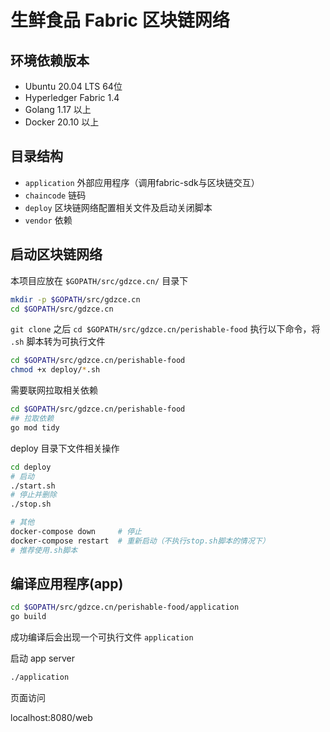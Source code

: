 # 生鲜食品 Fabric 区块链网络

## 环境依赖版本

 * Ubuntu 20.04 LTS 64位
 * Hyperledger Fabric 1.4
 * Golang 1.17 以上
 * Docker 20.10 以上

## 目录结构

 * `application` 外部应用程序（调用fabric-sdk与区块链交互）
 * `chaincode` 链码
 * `deploy` 区块链网络配置相关文件及启动关闭脚本
 * `vendor` 依赖

## 启动区块链网络

本项目应放在 `$GOPATH/src/gdzce.cn/` 目录下

```bash
mkdir -p $GOPATH/src/gdzce.cn
cd $GOPATH/src/gdzce.cn
```

`git clone` 之后 `cd $GOPATH/src/gdzce.cn/perishable-food` 执行以下命令，将 `.sh` 脚本转为可执行文件

```bash
cd $GOPATH/src/gdzce.cn/perishable-food
chmod +x deploy/*.sh
```

需要联网拉取相关依赖

```bash
cd $GOPATH/src/gdzce.cn/perishable-food
## 拉取依赖
go mod tidy
```

deploy 目录下文件相关操作

```bash
cd deploy
# 启动
./start.sh
# 停止并删除
./stop.sh

# 其他
docker-compose down     # 停止
docker-compose restart  # 重新启动（不执行stop.sh脚本的情况下）
# 推荐使用.sh脚本
```

## 编译应用程序(app)

```bash
cd $GOPATH/src/gdzce.cn/perishable-food/application
go build
```

成功编译后会出现一个可执行文件 `application`

启动 app server

```bash
./application
```

页面访问

localhost:8080/web